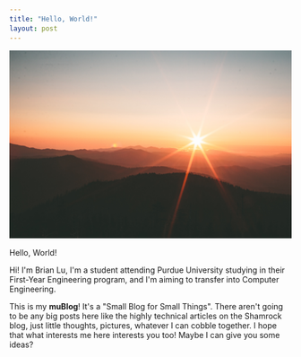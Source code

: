 ```yaml
---
title: "Hello, World!"
layout: post
---
```


![A sunrise: Symbolizing a new beginning?](/assets/img/2022-06-29-hello-world.jpg)

Hello, World!

Hi! I'm Brian Lu, I'm a student attending Purdue University studying in their First-Year Engineering program, and I'm
aiming to transfer into Computer Engineering.


This is my **muBlog**! It's a "Small Blog for Small Things". There aren't going to be any big posts here like the highly
technical articles on the Shamrock blog, just little thoughts, pictures, whatever I can cobble together. I hope that
what interests me here interests you too! Maybe I can give you some ideas?
